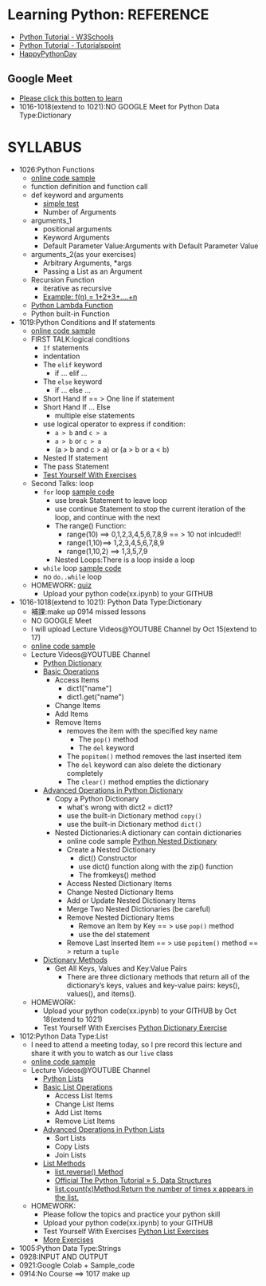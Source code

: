 # Learning Python: REFERENCE
- [Python Tutorial - W3Schools](https://www.w3schools.com/python/)
- [Python Tutorial - Tutorialspoint](https://www.tutorialspoint.com/python/index.htm)
- [HappyPythonDay](https://github.com/MyFirstSecurity2020/HappyPythonDay)

## Google Meet
- [Please click this botten to learn](https://meet.google.com/ody-mkfo-mkb)
- 1016-1018(extend to 1021):NO GOOGLE Meet for Python Data Type:Dictionary
# SYLLABUS
- 1026:Python Functions
  - [online code sample](https://www.w3schools.com/python/python_functions.asp)
  - function definition and function call
  - def keyword and arguments
    - [simple test](./1026.md)
    - Number of Arguments
  - arguments_1
    - positional arguments
    - Keyword Arguments
    - Default Parameter Value:Arguments with Default Parameter Value
  - arguments_2(as your exercises)
    - Arbitrary Arguments, *args
    - Passing a List as an Argument
  - Recursion Function
    - iterative as recursive
    - [Example: f(n) = 1+2+3+....+n](./1026_2.md) 
  - [Python Lambda Function](https://www.w3schools.com/python/python_lambda.asp)
  - Python built-in Function
- 1019:Python Conditions and If statements
  - [online code sample](https://www.w3schools.com/python/python_conditions.asp)
  - FIRST TALK:logical conditions
    - `If` statements
    - indentation
    - The `elif` keyword
      - if ... elif ...  
    - The `else` keyword
      - if ... else ... 
    - Short Hand If == > One line if statement
    - Short Hand If ... Else
      - multiple else statements
    - use logical operator to express if condition:
      - `a > b` and `c > a` 
      - `a > b` or `c > a` 
      - (a > b and c > a) or (a > b or a < b)
    - Nested If statement
    - The pass Statement
    - [Test Yourself With Exercises](https://www.w3schools.com/python/exercise.asp?filename=exercise_ifelse1)
  - Second Talks: loop
    - `for` loop [sample code](https://www.w3schools.com/python/python_for_loops.asp)
      - use break Statement to leave loop
      - use continue Statement to  stop the current iteration of the loop, and continue with the next
      - The range() Function:
        - range(10) ==> 0,1,2,3,4,5,6,7,8,9  == > 10 not inlcuded!!
        - range(1,10)==> 1,2,3,4,5,6,7,8,9 
        - range(1,10,2)  ==> 1,3,5,7,9 
      - Nested Loops:There is a loop inside a loop 
    - `while` loop [sample code](https://www.w3schools.com/python/python_while_loops.asp)
    - no `do..while` loop  
  - HOMEWORK: [quiz](./quiz_1019.ipynb)
    - Upload your python code(xx.ipynb) to your GITHUB 
- 1016-1018(extend to 1021): Python Data Type:Dictionary
  - 補課:make up 0914 missed lessons
  - NO GOOGLE Meet
  - I will upload Lecture Videos@YOUTUBE Channel  by Oct 15(extend to 17)
  - [online code sample](https://www.w3schools.com/python/python_dictionaries.asp)
  - Lecture Videos@YOUTUBE Channel
    - [Python Dictionary](https://youtu.be/YDU4mQkjG3c)
    - [Basic Operations](https://youtu.be/gfqbYEoAcJ4)
      - Access Items
        - dict1["name"]
        - dict1.get("name") 
      - Change Items
      - Add Items
      - Remove Items
        - removes the item with the specified key name
          - The `pop()` method 
          - The `del` keyword
        - The `popitem()` method removes the last inserted item
        - The `del` keyword can also delete the dictionary completely
        - The `clear()` method empties the dictionary 
    - [Advanced Operations in Python Dictionary](https://youtu.be/DSUwZba7KUE) 
      - Copy a Python Dictionary
        - what's wrong with dict2 = dict1?
        - use the built-in Dictionary method `copy()`
        - use the built-in Dictionary method `dict()` 
      - Nested Dictionaries:A dictionary can contain dictionaries
        - online code sample [Python Nested Dictionary](https://www.learnbyexample.org/python-nested-dictionary/)
        - Create a Nested Dictionary
          - dict() Constructor
          - use dict() function along with the zip() function
          - The fromkeys() method  
        - Access Nested Dictionary Items
        - Change Nested Dictionary Items
        - Add or Update Nested Dictionary Items
        - Merge Two Nested Dictionaries (be careful)
        - Remove Nested Dictionary Items
          - Remove an Item by Key == > use `pop()` method 
          - use the del statement
        - Remove Last Inserted Item  == > use `popitem()` method  == > return a `tuple`
    - [Dictionary Methods](https://youtu.be/dC70iNcWOEQ)
      - Get All Keys, Values and Key:Value Pairs
        - There are three dictionary methods that return all of the dictionary’s keys, values and key-value pairs: keys(), values(), and items().  
  - HOMEWORK: 
    - Upload your python code(xx.ipynb) to your GITHUB by Oct 18(extend to 1021)
    - Test Yourself With Exercises [Python Dictionary Exercise](https://www.w3schools.com/python/exercise.asp?filename=exercise_dictionaries1)
- 1012:Python Data Type:List
  - I need to attend a meeting today, so I pre record this lecture and share it with you to watch as our `live` class
  - [online code sample](https://www.w3schools.com/python/python_lists.asp)
  - Lecture Videos@YOUTUBE Channel
    - [Python Lists](https://youtu.be/3e-mggtl2IA)
    - [Basic List Operations](https://youtu.be/356a48ncGBU)
      - Access List Items
      - Change List Items
      - Add List Items
      - Remove List Items
    - [Advanced Operations in Python Lists](https://youtu.be/NuMVSuIx3E0) 
      - Sort Lists
      - Copy Lists
      - Join Lists
    - [List Methods](https://youtu.be/4gKLFdAsWNk) 
      - [list.reverse() Method](https://www.w3schools.com/python/ref_list_reverse.asp)
      - [Official The Python Tutorial » 5. Data Structures](https://docs.python.org/3/tutorial/datastructures.html) 
      - [list.count(x)Method:Return the number of times x appears in the list.]()
  - HOMEWORK: 
    - Please follow the topics and practice your python skill
    - Upload your python code(xx.ipynb) to your GITHUB
    - Test Yourself With Exercises [Python List Exercises](https://www.w3schools.com/python/python_lists_exercises.asp)
    - [More Exercises](./1012_Exercises.md)
- 1005:Python Data Type:Strings
- 0928:INPUT AND OUTPUT
- 0921:Google Colab + Sample_code
- 0914:No Course ==> 1017 make up
